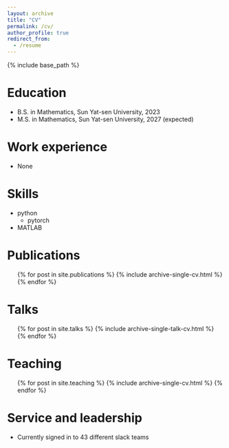 ```yaml
---
layout: archive
title: "CV"
permalink: /cv/
author_profile: true
redirect_from:
  - /resume
---
```


{% include base_path %}

Education
======

* B.S. in Mathematics, Sun Yat-sen University, 2023
* M.S. in Mathematics, Sun Yat-sen University, 2027 (expected)

Work experience
======

* None

Skills
======

* python
  * pytorch
* MATLAB

Publications
======

<ul>{% for post in site.publications %}
    {% include archive-single-cv.html %}
  {% endfor %}</ul>

Talks
======

<ul>{% for post in site.talks %}
    {% include archive-single-talk-cv.html %}
  {% endfor %}</ul>

Teaching
======

<ul>{% for post in site.teaching %}
    {% include archive-single-cv.html %}
  {% endfor %}</ul>

Service and leadership
======

* Currently signed in to 43 different slack teams
